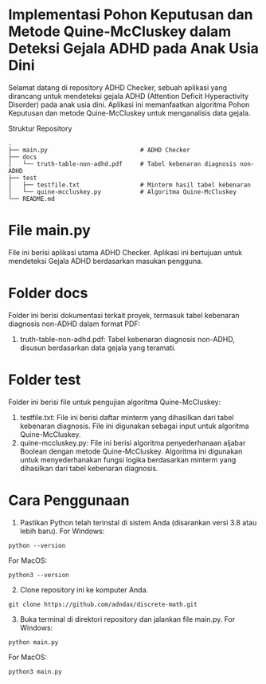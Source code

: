 # Implementasi Pohon Keputusan dan Metode Quine-McCluskey dalam Deteksi Gejala ADHD pada Anak Usia Dini

Selamat datang di repository ADHD Checker, sebuah aplikasi yang dirancang untuk mendeteksi gejala ADHD (Attention Deficit Hyperactivity Disorder) pada anak usia dini. Aplikasi ini memanfaatkan algoritma Pohon Keputusan dan metode Quine-McCluskey untuk menganalisis data gejala.

Struktur Repository
```
.
├── main.py                          # ADHD Checker
├── docs        
│   └── truth-table-non-adhd.pdf     # Tabel kebenaran diagnosis non-ADHD
├── test            
│   ├── testfile.txt                 # Minterm hasil tabel kebenaran
│   └── quine-mccluskey.py           # Algoritma Quine-McCluskey
└── README.md     
```

# File main.py

File ini berisi aplikasi utama ADHD Checker. Aplikasi ini bertujuan untuk mendeteksi Gejala ADHD berdasarkan masukan pengguna.

# Folder docs

Folder ini berisi dokumentasi terkait proyek, termasuk tabel kebenaran diagnosis non-ADHD dalam format PDF:
1. truth-table-non-adhd.pdf: Tabel kebenaran diagnosis non-ADHD, disusun berdasarkan data gejala yang teramati.

# Folder test

Folder ini berisi file untuk pengujian algoritma Quine-McCluskey:
1. testfile.txt: File ini berisi daftar minterm yang dihasilkan dari tabel kebenaran diagnosis. File ini digunakan sebagai input untuk algoritma Quine-McCluskey.
2. quine-mccluskey.py: File ini berisi algoritma penyederhanaan aljabar Boolean dengan metode Quine-McCluskey. Algoritma ini digunakan untuk menyederhanakan fungsi logika berdasarkan minterm yang dihasilkan dari tabel kebenaran diagnosis.

# Cara Penggunaan

1. Pastikan Python telah terinstal di sistem Anda (disarankan versi 3.8 atau lebih baru).
For Windows:
```
python --version
```
For MacOS:
```
python3 --version
```

2. Clone repository ini ke komputer Anda.
``` 
git clone https://github.com/adndax/discrete-math.git
```

3. Buka terminal di direktori repository dan jalankan file main.py.
For Windows:
```
python main.py
```
For MacOS:
```
python3 main.py
```
